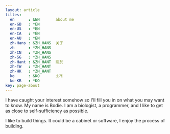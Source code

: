 ```yaml
---
layout: article
titles:
  en      : &EN       about me
  en-GB   : *EN
  en-US   : *EN
  en-CA   : *EN
  en-AU   : *EN
  zh-Hans : &ZH_HANS  关于
  zh      : *ZH_HANS
  zh-CN   : *ZH_HANS
  zh-SG   : *ZH_HANS
  zh-Hant : &ZH_HANT  關於
  zh-TW   : *ZH_HANT
  zh-HK   : *ZH_HANT
  ko      : &KO       소개
  ko-KR   : *KO
key: page-about
---
```


I have caught your interest somehow so I'll fill you in on what you may want to know. My name is Bodie. I am a biologist, a programmer, and I like to get as close to self-sufficiency as possible.

I like to build things. It could be a cabinet or software, I enjoy the process of building. 
